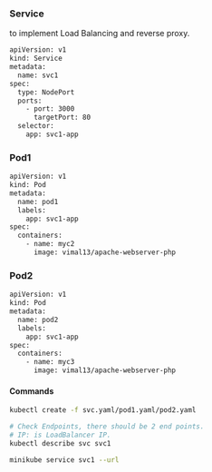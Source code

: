 ### Service

to implement Load Balancing and reverse proxy.

```bash
apiVersion: v1
kind: Service
metadata:
  name: svc1
spec:
  type: NodePort
  ports:
    - port: 3000
      targetPort: 80
  selector:
    app: svc1-app
```

### Pod1

```bash
apiVersion: v1
kind: Pod
metadata:
  name: pod1
  labels:
    app: svc1-app
spec:
  containers:
    - name: myc2
      image: vimal13/apache-webserver-php
```


### Pod2

```bash
apiVersion: v1
kind: Pod
metadata:
  name: pod2
  labels:
    app: svc1-app
spec:
  containers:
    - name: myc3
      image: vimal13/apache-webserver-php
```

#### Commands

```bash
kubectl create -f svc.yaml/pod1.yaml/pod2.yaml

# Check Endpoints, there should be 2 end points.
# IP: is LoadBalancer IP.
kubectl describe svc svc1

minikube service svc1 --url
```
